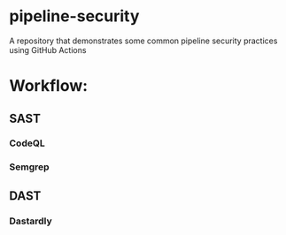 # pipeline-security
A repository that demonstrates some common pipeline security practices using GitHub Actions

# Workflow:

## SAST

### CodeQL
### Semgrep

## DAST
### Dastardly